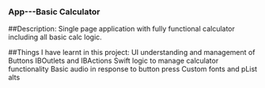 ### App---Basic Calculator 

##Description: 
Single page application with fully functional calculator including all basic calc logic.

##Things I have learnt in this project:
UI understanding and management of Buttons
IBOutlets and IBActions
Swift logic to manage calculator functionality
Basic audio in response to button press
Custom fonts and pList alts
